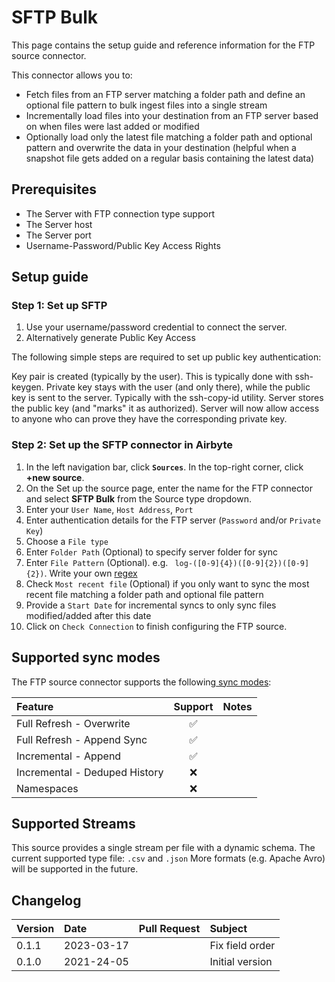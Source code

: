 # SFTP  Bulk
This page contains the setup guide and reference information for the FTP source connector.

This connector allows you to:
- Fetch files from an FTP server matching a folder path and define an optional file pattern to bulk ingest files into a single stream
- Incrementally load files into your destination from an FTP server based on when files were last added or modified
- Optionally load only the latest file matching a folder path and optional pattern and overwrite the data in your destination (helpful when a snapshot file gets added on a regular basis containing the latest data)

## Prerequisites

* The Server with FTP connection type support
* The Server host
* The Server port
* Username-Password/Public Key Access Rights

## Setup guide
### Step 1: Set up SFTP
1. Use your username/password credential to connect the server.
2. Alternatively generate Public Key Access

The following simple steps are required to set up public key authentication:

Key pair is created (typically by the user). This is typically done with ssh-keygen.
Private key stays with the user (and only there), while the public key is sent to the server. Typically with the ssh-copy-id utility.
Server stores the public key (and "marks" it as authorized).
Server will now allow access to anyone who can prove they have the corresponding private key.

### Step 2: Set up the SFTP connector in Airbyte

1. In the left navigation bar, click **`Sources`**. In the top-right corner, click **+new source**.
2. On the Set up the source page, enter the name for the FTP connector and select **SFTP Bulk** from the Source type dropdown.
3. Enter your `User Name`, `Host Address`, `Port`
4. Enter authentication details for the FTP server (`Password` and/or `Private Key`)
5. Choose a `File type`
6. Enter `Folder Path` (Optional) to specify server folder for sync
7. Enter `File Pattern` (Optional). e.g. ` log-([0-9]{4})([0-9]{2})([0-9]{2})`. Write your own [regex](https://docs.python.org/3/howto/regex.html)
8. Check `Most recent file` (Optional) if you only want to sync the most recent file matching a folder path and optional file pattern
9. Provide a `Start Date` for incremental syncs to only sync files modified/added after this date
10. Click on `Check Connection` to finish configuring the FTP source.

## Supported sync modes

The FTP source connector supports the following[ sync modes](https://docs.airbyte.com/cloud/core-concepts#connection-sync-modes):

| Feature                       | Support  | Notes                                                                                 |
|:------------------------------|:--------:|:--------------------------------------------------------------------------------------|
| Full Refresh - Overwrite      |    ✅    |                                                                                      |
| Full Refresh - Append Sync    |    ✅    |                                                                                      |
| Incremental - Append          |    ✅    |                                                                                      |
| Incremental - Deduped History |    ❌    |                                                                                      |
| Namespaces                    |    ❌    |                                                                                      |


## Supported Streams

This source provides a single stream per file with a dynamic schema. The current supported type file: `.csv` and `.json`
More formats \(e.g. Apache Avro\) will be supported in the future.

## Changelog

| Version | Date       | Pull Request | Subject         |
|:--------|:-----------|:-------------|:----------------|
| 0.1.1   | 2023-03-17 |              | Fix field order |
| 0.1.0   | 2021-24-05 |              | Initial version |
